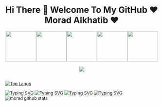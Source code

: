 <h1 align="center">Hi There 👋 Welcome To My GitHub ❤️ Morad Alkhatib ❤️</h1>

<!--
**MoradAlkhatib/MoradAlkhatib** is a ✨ _special_ ✨ repository because its `README.md` (this file) appears on your GitHub profile.

Here are some ideas to get you started:

- 🔭 I’m currently working on ...
- 🌱 I’m currently learning ...
- 👯 I’m looking to collaborate on ...
- 🤔 I’m looking for help with ...
- 💬 Ask me about ...
- 📫 How to reach me: ...
- 😄 Pronouns: ...
- ⚡ Fun fact: ...
-->
<p align="center">
  <img src="https://media3.giphy.com/media/ln7z2eWriiQAllfVcn/200w.webp" width="100"><img src="https://i.giphy.com/media/LMt9638dO8dftAjtco/200.webp" width="100"><img src="https://i.giphy.com/media/eNAsjO55tPbgaor7ma/200w.webp" width="100"><img src="https://i.giphy.com/media/KzJkzjggfGN5Py6nkT/200.webp" width="100"><img src="https://i.giphy.com/media/IdyAQJVN2kVPNUrojM/200.webp" width="100"><br><br>
  <img src="https://camo.githubusercontent.com/936a08778c7e4885053d148c07bbd2339dfbdd80/68747470733a2f2f6665726f73732e6e65742f782f6e6f6465322e676966" /><br><br>
  
</p>

[![Top Langs](https://github-readme-stats.vercel.app/api/top-langs/?username=anuraghazra&layout=compact)](https://github.com/anuraghazra/github-readme-stats)


[![Typing SVG](https://readme-typing-svg.herokuapp.com?lines=JavaScriptReact.jsNode.js)](https://git.io/typing-svg)
[![Typing SVG](https://readme-typing-svg.herokuapp.com?lines=PythonDjangoRest_Framework)](https://git.io/typing-svg) 
[![Typing SVG](https://readme-typing-svg.herokuapp.com?lines=DataBasesNunSql/SqlPlsql)](https://git.io/typing-svg) 
[![Typing SVG](https://readme-typing-svg.herokuapp.com?lines=GitGitHubCLIcommands)](https://git.io/typing-svg) 
![morad github stats](https://github-readme-stats.vercel.app/api?username=MoradAlkhatib&show_icons=true&theme=dracula&hide=stars,issues)
